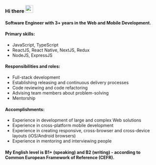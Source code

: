### Hi there <img src="https://c.tenor.com/Wx9IEmZZXSoAAAAi/hi.gif" height="25" width="25"/>

#### Software Engineer with 3+ years in the Web and Mobile Development.

#### Primary skills:
- JavaScript, TypeScript
- ReactJS, React Native, NextJS, Redux
- NodeJS, ExpressJS

#### Responsibilities and roles:
- Full-stack development
- Establishing releasing and continuous delivery processes
- Code reviewing and code refactoring
- Advising team members about problem-solving
- Mentorship

#### Accomplishments:
- Experience in development of large and complex Web solutions
- Experience in cross-platform mobile development
- Experience in creating responsive, cross-browser and cross-device layouts (iOS/Android browsers)
- Experience in mentoring and interviewing people

#### My English level is B1+ (speaking) and B2 (writing) - according to Common European Framework of Reference (CEFR).
